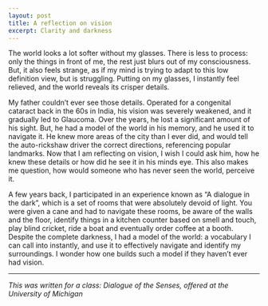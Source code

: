 ```yaml
---
layout: post
title: A reflection on vision
excerpt: Clarity and darkness
---
```


The world looks a lot softer without my glasses. There is less to process: only the things in front of me, the rest just blurs out of my consciousness. But, it also feels strange, as if my mind is trying to adapt to this low definition view, but is struggling. Putting on my glasses, I instantly feel relieved, and the world reveals its crisper details.

My father couldn’t ever see those details. Operated for a congenital cataract back in the 60s in India, his vision was severely weakened, and it gradually led to Glaucoma. Over the years, he lost a significant amount of his sight. But, he had a model of the world in his memory, and he used it to navigate it. He knew more areas of the city than I ever did, and would tell the auto-rickshaw driver the correct directions, referencing popular landmarks. Now that I am reflecting on vision, I wish I could ask him, how he knew these details or how did he see it in his minds eye. This also makes me question, how would someone who has never seen the world, perceive it.

A few years back, I participated in an experience known as “A dialogue in the dark”, which is a set of rooms that were absolutely devoid of light. You were given a cane and had to navigate these rooms, be aware of the walls and the floor, identify things in a kitchen counter based on smell and touch, play blind cricket, ride a boat and eventually order coffee at a booth. Despite the complete darkness, I had a model of the world: a vocabulary I can call into instantly, and use it to effectively navigate and identify my surroundings. I wonder how one builds such a model if they haven’t ever had vision.

---
*This was written for a class: Dialogue of the Senses, offered at the University of Michigan*

